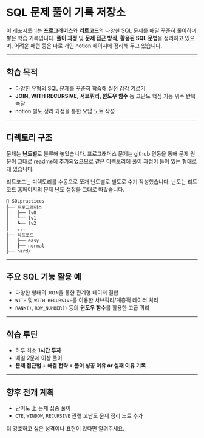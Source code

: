 # SQL 문제 풀이 기록 저장소

이 레포지토리는 **프로그래머스**와 **리트코드**의 다양한 SQL 문제를 매일 꾸준히 풀이하며 쌓은 학습 기록입니다.
**풀이 과정** 및 **문제 접근 방식**, **활용된 SQL 문법**을 정리하고 있으며,
어려운 패턴 등은 따로 개인 notion 페이지에 정리해 두고 있습니다.

---

## 학습 목적

* 다양한 유형의 SQL 문제를 꾸준히 학습해 실전 감각 기르기
* **JOIN, WITH RECURSIVE, 서브쿼리, 윈도우 함수** 등 고난도 핵심 기능 위주 반복 숙달
* notion 별도 정리 과정을 통한 오답 노트 작성

---

## 디렉토리 구조

문제는 **난도별**로 분류해 놓았습니다.
프로그래머스 문제는 github 연동을 통해 문제 원문이 그대로 readme에 추가되었으므로
같은 디렉토리에 풀이 과정이 들어 있는 형태로 돼 있습니다.

리트코드는 디렉토리를 수동으로 쪼개 난도별로 별도로 수기 작성했습니다.
난도는 리트코드 홈페이지의 문제 난도 설정을 그대로 따랐습니다.

```
📁 SQLpractices
├── 프로그래머스
│   ├── lv0
│   └── lv1
│   ┗── lv2
│   ...
├── 리트코드
│   ├── easy
│   ┠── normal
├── hard/

```

---

## 주요 SQL 기능 활용 예

* 다양한 형태의 `JOIN`을 통한 관계형 데이터 결합
* `WITH` 및 `WITH RECURSIVE`를 이용한 서브쿼리/계층적 데이터 처리
* `RANK()`, `ROW_NUMBER()` 등의 **윈도우 함수**를 활용한 고급 쿼리

---

## 학습 루틴

* 하루 최소 **1시간 투자**
* 매일 2문제 이상 풀이
* **문제 접근법 + 해결 전략 + 풀이 성공 이유 or 실패 이유 기록**

---

## 향후 전개 계획

* 난이도 上 문제 집중 풀이
* `CTE`, `WINDOW`, `RECURSIVE` 관련 고난도 문제 정리 노트 추가

더 강조하고 싶은 성격이나 표현이 있다면 알려주세요.

